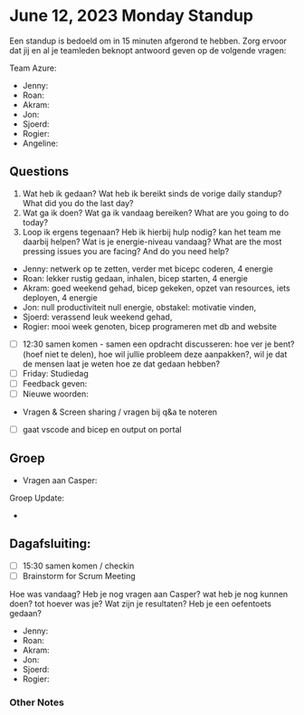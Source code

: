 # June 12, 2023 Monday Standup

Een standup is bedoeld om in 15 minuten afgerond te hebben. Zorg ervoor dat jij en al je teamleden beknopt antwoord geven op de volgende vragen:

Team Azure:

- Jenny:
- Roan:
- Akram:
- Jon:
- Sjoerd:
- Rogier:
- Angeline:

## Questions

1. Wat heb ik gedaan? Wat heb ik bereikt sinds de vorige daily standup? What did you do the last day?
2. Wat ga ik doen? Wat ga ik vandaag bereiken? What are you going to do today?
3. Loop ik ergens tegenaan? Heb ik hierbij hulp nodig? kan het team me daarbij helpen? Wat is je energie-niveau vandaag? What are the most pressing issues you are facing? And do you need help?

- Jenny: netwerk op te zetten, verder met bicepc coderen, 4 energie
- Roan: lekker rustig gedaan, inhalen, bicep starten, 4 energie
- Akram: goed weekend gehad, bicep gekeken, opzet van resources, iets deployen, 4 energie
- Jon: null productiviteit null energie, obstakel: motivatie vinden,
- Sjoerd: verassend leuk weekend gehad,
- Rogier: mooi week genoten, bicep programeren met db and website

- [ ] 12:30 samen komen - samen een opdracht discusseren: hoe ver je bent? (hoef niet te delen), hoe wil jullie probleem deze aanpakken?, wil je dat de mensen laat je weten hoe ze dat gedaan hebben?
- [ ] Friday: Studiedag
- [ ] Feedback geven:
- [ ] Nieuwe woorden:

- Vragen & Screen sharing / vragen bij q&a te noteren
- [ ] gaat vscode and bicep en output on portal

## Groep

- Vragen aan Casper:

Groep Update:

-

## Dagafsluiting:

- [ ] 15:30 samen komen / checkin
- [ ] Brainstorm for Scrum Meeting

Hoe was vandaag? Heb je nog vragen aan Casper? wat heb je nog kunnen doen? tot hoever was je? Wat zijn je resultaten? Heb je een oefentoets gedaan?

- Jenny:
- Roan:
- Akram:
- Jon:
- Sjoerd:
- Rogier:

### Other Notes
